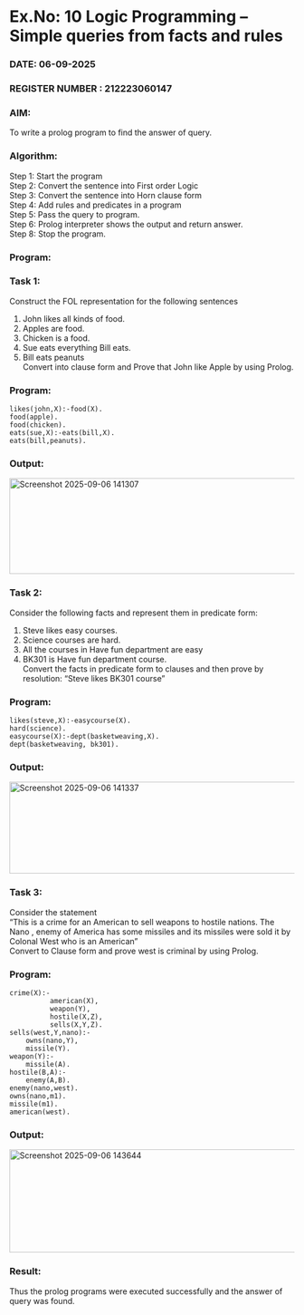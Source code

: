 # Ex.No: 10  Logic Programming –  Simple queries from facts and rules
### DATE: 06-09-2025                                                                         
### REGISTER NUMBER : 212223060147
### AIM: 
To write a prolog program to find the answer of query. 
###  Algorithm:
 Step 1: Start the program <br> 
 Step 2: Convert the sentence into First order Logic  <br> 
 Step 3:  Convert the sentence into Horn clause form  <br> 
 Step 4: Add rules and predicates in a program   <br> 
 Step 5:  Pass the query to program. <br> 
 Step 6: Prolog interpreter shows the output and return answer. <br> 
 Step 8:  Stop the program.
### Program:
### Task 1:
Construct the FOL representation for the following sentences <br> 
1.	John likes all kinds of food.  <br> 
2.	Apples are food.  <br> 
3.	Chicken is a food.  <br> 
4.	Sue eats everything Bill eats. <br> 
5.	 Bill eats peanuts  <br> 
   Convert into clause form and Prove that John like Apple by using Prolog. <br> 
### Program:
```
likes(john,X):-food(X). 
food(apple).
food(chicken).
eats(sue,X):-eats(bill,X).
eats(bill,peanuts). 
```


### Output:

<img width="937" height="169" alt="Screenshot 2025-09-06 141307" src="https://github.com/user-attachments/assets/8cd36167-d163-4a69-9177-3bb041625119" />


### Task 2:
Consider the following facts and represent them in predicate form: <br>              
1.	Steve likes easy courses. <br> 
2.	Science courses are hard. <br> 
3. All the courses in Have fun department are easy <br> 
4. BK301 is Have fun department course.<br> 
Convert the facts in predicate form to clauses and then prove by resolution: “Steve likes BK301 course”<br> 

### Program:
```
likes(steve,X):-easycourse(X).
hard(science).
easycourse(X):-dept(basketweaving,X). 
dept(basketweaving, bk301).
``` 
### Output:

<img width="936" height="162" alt="Screenshot 2025-09-06 141337" src="https://github.com/user-attachments/assets/7235eeea-a87e-4042-9bf1-3e48d343f6aa" />

### Task 3:
Consider the statement <br> 
“This is a crime for an American to sell weapons to hostile nations. The Nano , enemy of America has some missiles and its missiles were sold it by Colonal West who is an American” <br> 
Convert to Clause form and prove west is criminal by using Prolog.<br> 
### Program:

```
crime(X):-
    	  american(X),
    	  weapon(Y),
    	  hostile(X,Z),
          sells(X,Y,Z).
sells(west,Y,nano):-
    owns(nano,Y),
    missile(Y). 
weapon(Y):-
    missile(A).
hostile(B,A):-
    enemy(A,B).
enemy(nano,west).
owns(nano,m1).
missile(m1).
american(west).

```
### Output:

<img width="948" height="182" alt="Screenshot 2025-09-06 143644" src="https://github.com/user-attachments/assets/7678b982-3034-467d-b6af-3b658c6abb43" />

### Result:
Thus the prolog programs were executed successfully and the answer of query was found.
